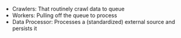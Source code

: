 - Crawlers: That routinely crawl data to queue
- Workers: Pulling off the queue to process
- Data Processor: Processes a (standardized) external source and persists it